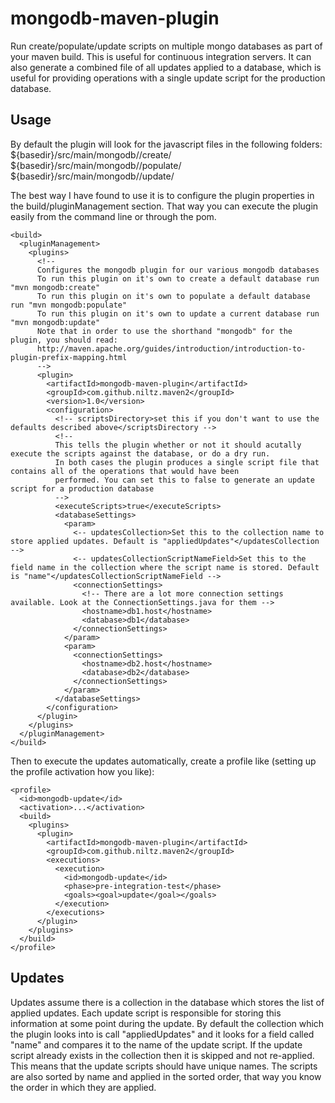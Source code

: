 # mongodb-maven-plugin

Run create/populate/update scripts on multiple mongo databases as part of your maven build. This is useful for continuous integration servers. It can also generate a combined file of all updates applied to a database, which is useful for providing operations with a single update script for the production database.

## Usage

By default the plugin will look for the javascript files in the following folders:
	${basedir}/src/main/mongodb/<db>/create/
	${basedir}/src/main/mongodb/<db>/populate/
	${basedir}/src/main/mongodb/<db>/update/

The best way I have found to use it is to configure the plugin properties in the build/pluginManagement section. That way you can execute the plugin easily from the command line or through the pom.

	<build>  
	  <pluginManagement>  
	    <plugins>
	      <!--
	      Configures the mongodb plugin for our various mongodb databases
	      To run this plugin on it's own to create a default database run "mvn mongodb:create"
	      To run this plugin on it's own to populate a default database run "mvn mongodb:populate"
	      To run this plugin on it's own to update a current database run "mvn mongodb:update"
	      Note that in order to use the shorthand "mongodb" for the plugin, you should read:
	      http://maven.apache.org/guides/introduction/introduction-to-plugin-prefix-mapping.html
	      -->
	      <plugin>
	        <artifactId>mongodb-maven-plugin</artifactId>
	        <groupId>com.github.niltz.maven2</groupId>
	        <version>1.0</version>
	        <configuration>
	          <!-- scriptsDirectory>set this if you don't want to use the defaults described above</scriptsDirectory -->
	          <!--
	          This tells the plugin whether or not it should acutally execute the scripts against the database, or do a dry run.
	          In both cases the plugin produces a single script file that contains all of the operations that would have been
	          performed. You can set this to false to generate an update script for a production database
	          -->
	          <executeScripts>true</executeScripts>
	          <databaseSettings>
	            <param>
	              <-- updatesCollection>Set this to the collection name to store applied updates. Default is "appliedUpdates"</updatesCollection -->
	              <-- updatesCollectionScriptNameField>Set this to the field name in the collection where the script name is stored. Default is "name"</updatesCollectionScriptNameField -->
	              <connectionSettings>
	                <!-- There are a lot more connection settings available. Look at the ConnectionSettings.java for them -->
	                <hostname>db1.host</hostname>
	                <database>db1</database>
	              </connectionSettings>
	            </param>
	            <param>
	              <connectionSettings>
	                <hostname>db2.host</hostname>
	                <database>db2</database>
	              </connectionSettings>
	            </param>
	          </databaseSettings>
	        </configuration>
	      </plugin>
	    </plugins>
	  </pluginManagement>
	</build>
  
Then to execute the updates automatically, create a profile like (setting up the profile activation how you like):
  
	<profile>
	  <id>mongodb-update</id>
	  <activation>...</activation>
	  <build>
	    <plugins>
	      <plugin>
	        <artifactId>mongodb-maven-plugin</artifactId>
	        <groupId>com.github.niltz.maven2</groupId>
	        <executions>
	          <execution>
	            <id>mongodb-update</id>
	            <phase>pre-integration-test</phase>
	            <goals><goal>update</goal></goals>
	          </execution>
	        </executions>
	      </plugin>
	    </plugins>
	  </build>
	</profile>

## Updates

Updates assume there is a collection in the database which stores the list of applied updates. Each update script is responsible for storing this information at some point during the update. By default the collection which the plugin looks into is call "appliedUpdates" and it looks for a field called "name" and compares it to the name of the update script. If the update script already exists in the collection then it is skipped and not re-applied. This means that the update scripts should have unique names. The scripts are also sorted by name and applied in the sorted order, that way you know the order in which they are applied.